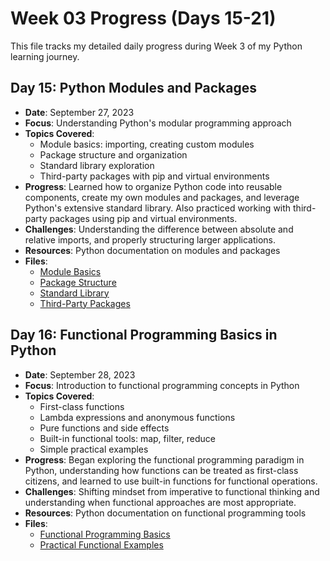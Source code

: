 # Week 03 Progress (Days 15-21)

This file tracks my detailed daily progress during Week 3 of my Python learning journey.

## Day 15: Python Modules and Packages
- **Date**: September 27, 2023
- **Focus**: Understanding Python's modular programming approach
- **Topics Covered**:
  - Module basics: importing, creating custom modules
  - Package structure and organization
  - Standard library exploration
  - Third-party packages with pip and virtual environments
- **Progress**: Learned how to organize Python code into reusable components, create my own modules and packages, and leverage Python's extensive standard library. Also practiced working with third-party packages using pip and virtual environments.
- **Challenges**: Understanding the difference between absolute and relative imports, and properly structuring larger applications.
- **Resources**: Python documentation on modules and packages
- **Files**: 
  - [Module Basics](Day%2001/day-15_01_module_basics.py)
  - [Package Structure](Day%2001/day-15_02_package_structure.py)
  - [Standard Library](Day%2001/day-15_03_standard_library.py)
  - [Third-Party Packages](Day%2001/day-15_04_third_party_packages.py)

## Day 16: Functional Programming Basics in Python
- **Date**: September 28, 2023
- **Focus**: Introduction to functional programming concepts in Python
- **Topics Covered**:
  - First-class functions
  - Lambda expressions and anonymous functions
  - Pure functions and side effects
  - Built-in functional tools: map, filter, reduce
  - Simple practical examples
- **Progress**: Began exploring the functional programming paradigm in Python, understanding how functions can be treated as first-class citizens, and learned to use built-in functions for functional operations.
- **Challenges**: Shifting mindset from imperative to functional thinking and understanding when functional approaches are most appropriate.
- **Resources**: Python documentation on functional programming tools
- **Files**: 
  - [Functional Programming Basics](Day%2002/day-16_01_functional_programming_basics.py)
  - [Practical Functional Examples](Day%2002/day-16_02_practical_examples.py)

